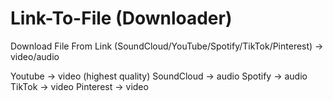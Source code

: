 # Link-To-File (Downloader)
Download File From Link (SoundCloud/YouTube/Spotify/TikTok/Pinterest) -> video/audio

Youtube -> video (highest quality)
SoundCloud -> audio
Spotify -> audio
TikTok -> video
Pinterest -> video
